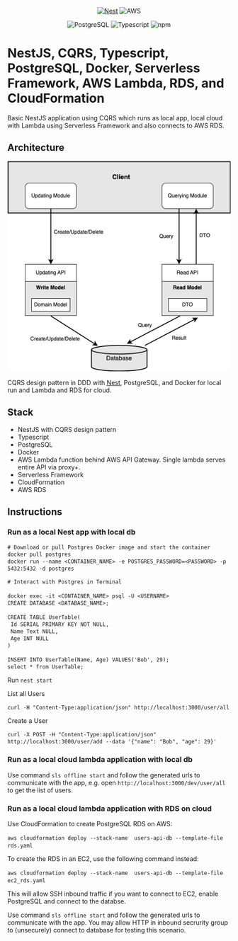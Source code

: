 <p align="center">
  <a href="http://nestjs.com/" target="blank"><img src="https://nestjs.com/img/logo-small.svg" width="150" alt="Nest" /></a>
  <a><img src="https://user-images.githubusercontent.com/25181517/183896132-54262f2e-6d98-41e3-8888-e40ab5a17326.png" width="150" alt="AWS"</a>
</p>
<p align="center">
  <a><img src="https://user-images.githubusercontent.com/25181517/117208740-bfb78400-adf5-11eb-97bb-09072b6bedfc.png" width="60" alt="PostgreSQL" /></a>
  <a><img src="https://user-images.githubusercontent.com/25181517/183890598-19a0ac2d-e88a-4005-a8df-1ee36782fde1.png" width="60" alt="Typescript" /></a>
  <a><img src="https://user-images.githubusercontent.com/25181517/121401671-49102800-c959-11eb-9f6f-74d49a5e1774.png" width="60" alt="npm" /></a>
</p>


# NestJS, CQRS, Typescript, PostgreSQL, Docker, Serverless Framework, AWS Lambda, RDS, and CloudFormation

Basic NestJS application using CQRS which runs as local app, local cloud with Lambda using Serverless Framework and also connects to AWS RDS. 

## Architecture

![Screenshot](./CQRS.png)

CQRS design pattern in DDD with [Nest](https://github.com/nestjs/nest), PostgreSQL, and Docker for local run and Lambda and RDS for cloud.

## Stack

- NestJS with CQRS design pattern
- Typescript
- PostgreSQL
- Docker
- AWS Lambda function behind AWS API Gateway. Single lambda serves entire API via proxy+.
- Serverless Framework
- CloudFormation
- AWS RDS

## Instructions

### Run as a local Nest app with local db

```
# Download or pull Postgres Docker image and start the container
docker pull postgres
docker run --name <CONTAINER_NAME> -e POSTGRES_PASSWORD=<PASSWORD> -p 5432:5432 -d postgres
```

```
# Interact with Postgres in Terminal

docker exec -it <CONTAINER_NAME> psql -U <USERNAME>
CREATE DATABASE <DATABASE_NAME>;

CREATE TABLE UserTable(
 Id SERIAL PRIMARY KEY NOT NULL,
 Name Text NULL,
 Age INT NULL
)

INSERT INTO UserTable(Name, Age) VALUES('Bob', 29);
select * from UserTable;
```

Run `nest start`

List all Users
```
curl -H "Content-Type:application/json" http://localhost:3000/user/all
```

Create a User
```
curl -X POST -H "Content-Type:application/json" http://localhost:3000/user/add --data '{"name": "Bob", "age": 29}'
```

### Run as a local cloud lambda application with local db
  
Use command `sls offline start` and follow the generated urls to communicate with the app, e.g. open `http://localhost:3000/dev/user/all` to get the list of users. 

### Run as a local cloud lambda application with RDS on cloud

Use CloudFormation to create PostgreSQL RDS on AWS:

`aws cloudformation deploy --stack-name  users-api-db --template-file rds.yaml`

To create the RDS in an EC2, use the following command instead:

`aws cloudformation deploy --stack-name  users-api-db --template-file ec2_rds.yaml`

This will allow SSH inbound traffic if you want to connect to EC2, enable PostgreSQL and connect to the databse. 

Use command `sls offline start` and follow the generated urls to communicate with the app. You may allow HTTP in inbound secrurity group to (unsecurely) connect to database for testing this scenario. 

